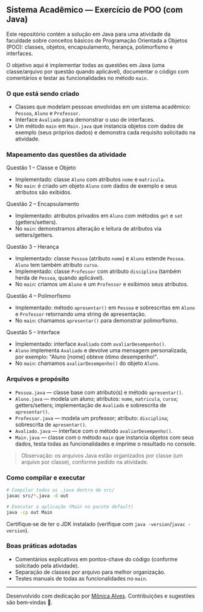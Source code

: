## Sistema Acadêmico — Exercício de POO (com Java)

Este repositório contém a solução em Java para uma atividade da faculdade sobre conceitos básicos de Programação Orientada a Objetos (POO): classes, objetos, encapsulamento, herança, polimorfismo e interfaces.

O objetivo aqui é implementar todas as questões em Java (uma classe/arquivo por questão quando aplicável), documentar o código com comentários e testar as funcionalidades no método `main`.

### O que está sendo criado

- Classes que modelam pessoas envolvidas em um sistema acadêmico: `Pessoa`, `Aluno` e `Professor`.
- Interface `Avaliado` para demonstrar o uso de interfaces.
- Um método `main` em `Main.java` que instancia objetos com dados de exemplo (seus próprios dados) e demonstra cada requisito solicitado na atividade.

### Mapeamento das questões da atividade

Questão 1 – Classe e Objeto
- Implementado: classe `Aluno` com atributos `nome` e `matricula`.
- No `main`: é criado um objeto `Aluno` com dados de exemplo e seus atributos são exibidos.

Questão 2 – Encapsulamento
- Implementado: atributos privados em `Aluno` com métodos `get` e `set` (getters/setters).
- No `main`: demonstramos alteração e leitura de atributos via setters/getters.

Questão 3 – Herança
- Implementado: classe `Pessoa` (atributo `nome`) e `Aluno` estende `Pessoa`. `Aluno` tem também atributo `curso`.
- Implementado: classe `Professor` com atributo `disciplina` (também herda de `Pessoa`, quando aplicável).
- No `main`: criamos um `Aluno` e um `Professor` e exibimos seus atributos.

Questão 4 – Polimorfismo
- Implementado: método `apresentar()` em `Pessoa` e sobrescritas em `Aluno` e `Professor` retornando uma string de apresentação.
- No `main`: chamamos `apresentar()` para demonstrar polimorfismo.

Questão 5 – Interface
- Implementado: interface `Avaliado` com `avaliarDesempenho()`.
- `Aluno` implementa `Avaliado` e devolve uma mensagem personalizada, por exemplo: "Aluno [nome] obteve ótimo desempenho!".
- No `main`: chamamos `avaliarDesempenho()` do objeto `Aluno`.

### Arquivos e propósito

- `Pessoa.java` — classe base com atributo(s) e método `apresentar()`.
- `Aluno.java` — modela um aluno; atributos: `nome`, `matricula`, `curso`; getters/setters; implementação de `Avaliado` e sobrescrita de `apresentar()`.
- `Professor.java` — modela um professor; atributo: `disciplina`; sobrescrita de `apresentar()`.
- `Avaliado.java` — interface com o método `avaliarDesempenho()`.
- `Main.java` — classe com o método `main` que instancia objetos com seus dados, testa todas as funcionalidades e imprime o resultado no console.

> Observação: os arquivos Java estão organizados por classe (um arquivo por classe), conforme pedido na atividade.

### Como compilar e executar

```bash
# Compilar todos os .java dentro de src/
javac src/*.java -d out

# Executar a aplicação (Main no pacote default)
java -cp out Main
```

Certifique‑se de ter o JDK instalado (verifique com `java -version`/`javac -version`).

### Boas práticas adotadas

- Comentários explicativos em pontos-chave do código (conforme solicitado pela atividade).
- Separação de classes por arquivo para melhor organização.
- Testes manuais de todas as funcionalidades no `main`.

----
Desenvolvido com dedicação por [Mônica Alves](https://github.com/MonicaAlvesP). Contribuições e sugestões são bem‑vindas 🌸.
